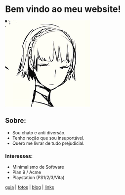 # Bem vindo ao meu website!
![eu](./img/eu.png)

## Sobre:

- Sou chato e anti diversão.
- Tenho noção que sou insuportável.
- Quero me livrar de tudo prejudicial.

### Interesses:

- Minimalismo de Software
- Plan 9 / Acme
- Playstation (PS1/2/3/Vita)

[guia](./guia.html) | [fotos](./fotos.html) | [blog](./blog.html) | [links](./links.html)

